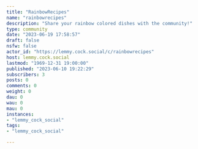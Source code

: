 ```yaml
---
title: "RainbowRecipes" 
name: "rainbowrecipes"
description: "Share your rainbow colored dishes with the community!"
type: community
date: "2023-06-19 17:58:57"
draft: false
nsfw: false
actor_id: "https://lemmy.cock.social/c/rainbowrecipes"
host: lemmy.cock.social
lastmod: "1969-12-31 19:00:00"
published: "2023-06-10 19:22:29"
subscribers: 3
posts: 0
comments: 0
weight: 0
dau: 0
wau: 0
mau: 0
instances:
- "lemmy_cock_social"
tags: 
- "lemmy_cock_social"

---
```

